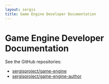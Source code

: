 ```yaml
---
layout: sergis
title: Game Engine Developer Documentation
---
```

# Game Engine Developer Documentation

See the GitHub repositories:

- [sergisproject/game-engine](https://github.com/sergisproject/game-engine)
- [sergisproject/game-engine-author](https://github.com/sergisproject/game-engine-author)
